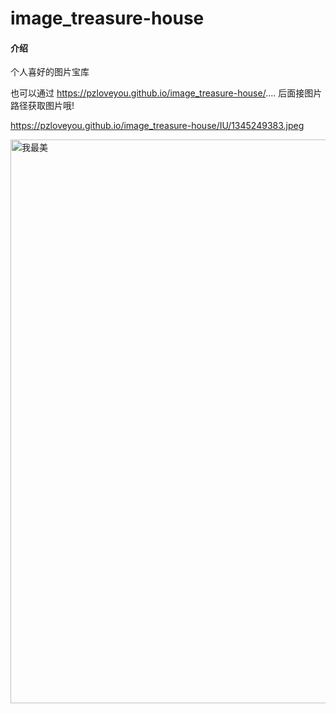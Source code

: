 # image_treasure-house

#### 介绍
个人喜好的图片宝库


也可以通过 https://pzloveyou.github.io/image_treasure-house/.... 后面接图片路径获取图片哦!

https://pzloveyou.github.io/image_treasure-house/IU/1345249383.jpeg

<img src='https://pzloveyou.github.io/image_treasure-house/IU/1345249383.jpeg' width='600' height='902' alt='我最美' />
